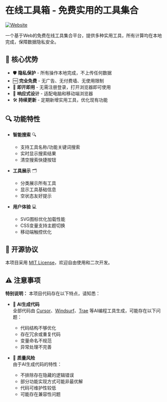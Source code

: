 # 在线工具箱 - 免费实用的工具集合

[![Website](https://img.shields.io/website?url=http://tools.jqnest.top)](http://tools.jqnest.top)

一个基于Web的免费在线工具集合平台，提供多种实用工具，所有计算均在本地完成，保障数据隐私安全。

## 🌟 核心优势

- 🛡️ **隐私保护** - 所有操作本地完成，不上传任何数据
- 🆓 **完全免费** - 无广告、无付费墙、无使用限制
- 🚀 **即开即用** - 无需注册登录，打开浏览器即可使用
- 📱 **响应式设计** - 适配电脑和移动端浏览器
- 🛠️ **持续更新** - 定期新增实用工具，优化现有功能

## 🔍 功能特性

- **智能搜索** 🔍
  - 支持工具名称/功能关键词搜索
  - 实时显示搜索结果
  - 清空搜索快捷按钮

- **工具展示** 🗂️
  - 分类展示所有工具
  - 显示工具基础信息
  - 空状态友好提示

- **用户体验** 💻
  - SVG图标优化加载性能
  - CSS变量支持主题切换
  - 移动端触控优化

## 📜 开源协议
本项目采用 [MIT License](LICENSE)，欢迎自由使用和二次开发。

## ⚠️ 注意事项

**特别说明：** 本项目代码存在以下特点，请知悉：

- 🧩 **AI生成代码**  
  全部代码由 [Cursor](https://cursor.sh)、[Windsurf](https://codeium.com/windsurf)、[Trae](https://www.trae.ai/) 等AI编程工具生成，可能存在以下问题：
  - 代码结构不够优化
  - 存在冗余或重复代码
  - 变量命名不规范
  - 异常处理不完善

- 🚧 **质量风险**  
  由于AI生成代码的特性：
  - 不排除存在隐藏的逻辑错误
  - 部分功能实现方式可能非最优解
  - 代码可维护性较低
  - 可能存在兼容性问题
